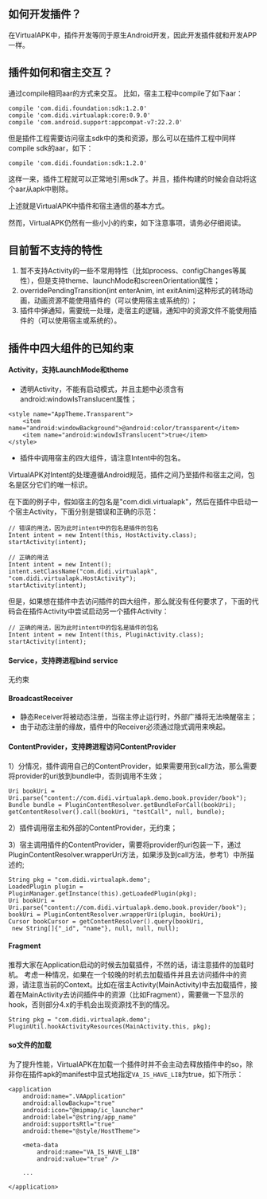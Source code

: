 ## 如何开发插件？
在VirtualAPK中，插件开发等同于原生Android开发，因此开发插件就和开发APP一样。

## 插件如何和宿主交互？
通过compile相同aar的方式来交互。
比如，宿主工程中compile了如下aar：
```
compile 'com.didi.foundation:sdk:1.2.0'
compile 'com.didi.virtualapk:core:0.9.0'
compile 'com.android.support:appcompat-v7:22.2.0'
```
但是插件工程需要访问宿主sdk中的类和资源，那么可以在插件工程中同样compile sdk的aar，如下：
```
compile 'com.didi.foundation:sdk:1.2.0'
```

这样一来，插件工程就可以正常地引用sdk了。并且，插件构建的时候会自动将这个aar从apk中剔除。

上述就是VirtualAPK中插件和宿主通信的基本方式。


然而，VirtualAPK仍然有一些小小的约束，如下注意事项，请务必仔细阅读。

## 目前暂不支持的特性
1. 暂不支持Activity的一些不常用特性（比如process、configChanges等属性），但是支持theme、launchMode和screenOrientation属性；
2. overridePendingTransition(int enterAnim, int exitAnim)这种形式的转场动画，动画资源不能使用插件的（可以使用宿主或系统的）；
3. 插件中弹通知，需要统一处理，走宿主的逻辑，通知中的资源文件不能使用插件的（可以使用宿主或系统的）。

## 插件中四大组件的已知约束
#### Activity，支持LaunchMode和theme

- 透明Activity，不能有启动模式，并且主题中必须含有android:windowIsTranslucent属性；

```
<style name="AppTheme.Transparent">
    <item name="android:windowBackground">@android:color/transparent</item>
    <item name="android:windowIsTranslucent">true</item>
</style>
```

- 插件中调用宿主的四大组件，请注意Intent中的包名。

VirtualAPK对Intent的处理遵循Android规范，插件之间乃至插件和宿主之间，包名是区分它们的唯一标识。

在下面的例子中，假如宿主的包名是"com.didi.virtualapk"，然后在插件中启动一个宿主Activity，下面分别是错误和正确的示范：
```
// 错误的用法，因为此时intent中的包名是插件的包名
Intent intent = new Intent(this, HostActivity.class);
startActivity(intent);
 
// 正确的用法
Intent intent = new Intent();
intent.setClassName("com.didi.virtualapk", "com.didi.virtualapk.HostActivity");
startActivity(intent);
```

但是，如果想在插件中去访问插件的四大组件，那么就没有任何要求了，下面的代码会在插件Activity中尝试启动另一个插件Activity：
```
// 正确的用法，因为此时intent中的包名是插件的包名
Intent intent = new Intent(this, PluginActivity.class);
startActivity(intent);
```
#### Service，支持跨进程bind service
无约束

#### BroadcastReceiver

- 静态Receiver将被动态注册，当宿主停止运行时，外部广播将无法唤醒宿主；
- 由于动态注册的缘故，插件中的Receiver必须通过隐式调用来唤起。

#### ContentProvider，支持跨进程访问ContentProvider

1）分情况，插件调用自己的ContentProvider，如果需要用到call方法，那么需要将provider的uri放到bundle中，否则调用不生效；

```
Uri bookUri = Uri.parse("content://com.didi.virtualapk.demo.book.provider/book");
Bundle bundle = PluginContentResolver.getBundleForCall(bookUri);
getContentResolver().call(bookUri, "testCall", null, bundle);
```
2）插件调用宿主和外部的ContentProvider，无约束；

3）宿主调用插件的ContentProvider，需要将provider的uri包装一下，通过PluginContentResolver.wrapperUri方法，如果涉及到call方法，参考1）中所描述的;

```
String pkg = "com.didi.virtualapk.demo";
LoadedPlugin plugin = PluginManager.getInstance(this).getLoadedPlugin(pkg);
Uri bookUri = Uri.parse("content://com.didi.virtualapk.demo.book.provider/book");
bookUri = PluginContentResolver.wrapperUri(plugin, bookUri);
Cursor bookCursor = getContentResolver().query(bookUri,
 new String[]{"_id", "name"}, null, null, null);
```
#### Fragment
推荐大家在Application启动的时候去加载插件，不然的话，请注意插件的加载时机。
考虑一种情况，如果在一个较晚的时机去加载插件并且去访问插件中的资源，请注意当前的Context。比如在宿主Activity(MainActivity)中去加载插件，接着在MainActivity去访问插件中的资源（比如Fragment），需要做一下显示的hook，否则部分4.x的手机会出现资源找不到的情况。

```
String pkg = "com.didi.virtualapk.demo";
PluginUtil.hookActivityResources(MainActivity.this, pkg);
```
#### so文件的加载
为了提升性能，VirtualAPK在加载一个插件时并不会主动去释放插件中的so，除非你在插件apk的manifest中显式地指定```VA_IS_HAVE_LIB```为true，如下所示：
```
<application
    android:name=".VAApplication"
    android:allowBackup="true"
    android:icon="@mipmap/ic_launcher"
    android:label="@string/app_name"
    android:supportsRtl="true"
    android:theme="@style/HostTheme">

    <meta-data
        android:name="VA_IS_HAVE_LIB"
        android:value="true" />

    ...
    
</application>
```